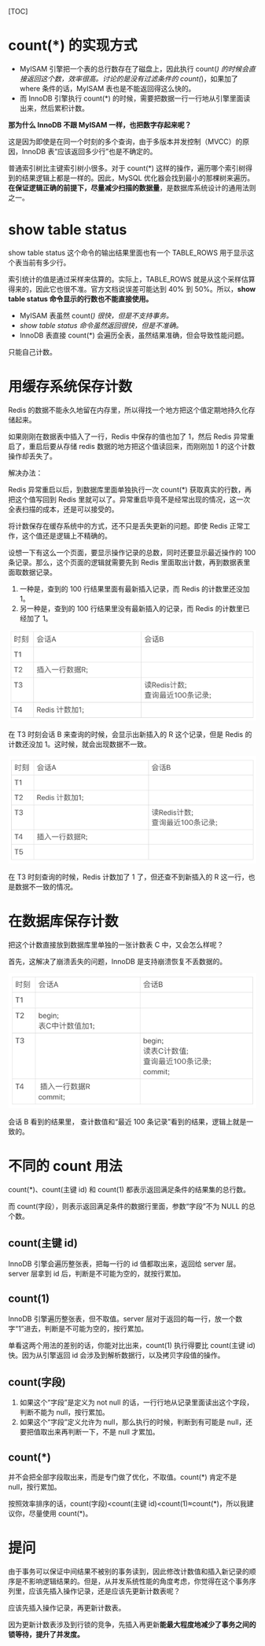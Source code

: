 [TOC]

# count(*) 的实现方式

- MyISAM 引擎把一个表的总行数存在了磁盘上，因此执行 count(*) 的时候会直接返回这个数，效率很高。讨论的是没有过滤条件的 count(*)，如果加了 where 条件的话，MyISAM 表也是不能返回得这么快的。
- 而 InnoDB 引擎执行 count(*) 的时候，需要把数据一行一行地从引擎里面读出来，然后累积计数。

**那为什么 InnoDB 不跟 MyISAM 一样，也把数字存起来呢？**

这是因为即使是在同一个时刻的多个查询，由于多版本并发控制（MVCC）的原因，InnoDB 表“应该返回多少行”也是不确定的。

普通索引树比主键索引树小很多。对于 count(*) 这样的操作，遍历哪个索引树得到的结果逻辑上都是一样的。因此，MySQL 优化器会找到最小的那棵树来遍历。**在保证逻辑正确的前提下，尽量减少扫描的数据量**，是数据库系统设计的通用法则之一。

# show table status

show table status 这个命令的输出结果里面也有一个 TABLE_ROWS 用于显示这个表当前有多少行。

索引统计的值是通过采样来估算的。实际上，TABLE_ROWS 就是从这个采样估算得来的，因此它也很不准。官方文档说误差可能达到 40% 到 50%。所以，**show table status 命令显示的行数也不能直接使用。**

- MyISAM 表虽然 count(*) 很快，但是不支持事务。*
- *show table status 命令虽然返回很快，但是不准确。*
- InnoDB 表直接 count(*) 会遍历全表，虽然结果准确，但会导致性能问题。

只能自己计数。

# 用缓存系统保存计数

Redis 的数据不能永久地留在内存里，所以得找一个地方把这个值定期地持久化存储起来。

如果刚刚在数据表中插入了一行，Redis 中保存的值也加了 1，然后 Redis 异常重启了，重启后要从存储 redis 数据的地方把这个值读回来，而刚刚加 1 的这个计数操作却丢失了。

解决办法：

Redis 异常重启以后，到数据库里面单独执行一次 count(*) 获取真实的行数，再把这个值写回到 Redis 里就可以了。异常重启毕竟不是经常出现的情况，这一次全表扫描的成本，还是可以接受的。

将计数保存在缓存系统中的方式，还不只是丢失更新的问题。即使 Redis 正常工作，这个值还是逻辑上不精确的。

设想一下有这么一个页面，要显示操作记录的总数，同时还要显示最近操作的 100 条记录。那么，这个页面的逻辑就需要先到 Redis 里面取出计数，再到数据表里面取数据记录。

1. 一种是，查到的 100 行结果里面有最新插入记录，而 Redis 的计数里还没加 1。
2. 另一种是，查到的 100 行结果里没有最新插入的记录，而 Redis 的计数里已经加了 1。

![39898af053695dad37227d71ae288e33](../../img/39898af053695dad37227d71ae288e33.png)

在 T3 时刻会话 B 来查询的时候，会显示出新插入的 R 这个记录，但是 Redis 的计数还没加 1。这时候，就会出现数据不一致。

![5c2f786beae1d8917cdc5033b7bf0bdb](../../img/5c2f786beae1d8917cdc5033b7bf0bdb.png)

在 T3 时刻查询的时候，Redis 计数加了 1 了，但还查不到新插入的 R 这一行，也是数据不一致的情况。

# 在数据库保存计数

把这个计数直接放到数据库里单独的一张计数表 C 中，又会怎么样呢？

首先，这解决了崩溃丢失的问题，InnoDB 是支持崩溃恢复不丢数据的。

![](../../img/9e4170e2dfca3524eb5e92adb8647de3.png)

会话 B 看到的结果里， 查计数值和“最近 100 条记录”看到的结果，逻辑上就是一致的。

# 不同的 count 用法

count(*)、count(主键 id) 和 count(1) 都表示返回满足条件的结果集的总行数。

而 count(字段），则表示返回满足条件的数据行里面，参数“字段”不为 NULL 的总个数。

## count(主键 id)

InnoDB 引擎会遍历整张表，把每一行的 id 值都取出来，返回给 server 层。server 层拿到 id 后，判断是不可能为空的，就按行累加。

## count(1)

InnoDB 引擎遍历整张表，但不取值。server 层对于返回的每一行，放一个数字“1”进去，判断是不可能为空的，按行累加。

单看这两个用法的差别的话，你能对比出来，count(1) 执行得要比 count(主键 id) 快。因为从引擎返回 id 会涉及到解析数据行，以及拷贝字段值的操作。

## count(字段)

1. 如果这个“字段”是定义为 not null 的话，一行行地从记录里面读出这个字段，判断不能为 null，按行累加。
2. 如果这个“字段”定义允许为 null，那么执行的时候，判断到有可能是 null，还要把值取出来再判断一下，不是 null 才累加。

## count(*)

并不会把全部字段取出来，而是专门做了优化，不取值。count(*) 肯定不是 null，按行累加。

按照效率排序的话，count(字段)<count(主键 id)<count(1)≈count(*)，所以我建议你，尽量使用 count(\*)。

# 提问

由于事务可以保证中间结果不被别的事务读到，因此修改计数值和插入新记录的顺序是不影响逻辑结果的。但是，从并发系统性能的角度考虑，你觉得在这个事务序列里，应该先插入操作记录，还是应该先更新计数表呢？

应该先插入操作记录，再更新计数表。

因为更新计数表涉及到行锁的竞争，先插入再更新**能最大程度地减少了事务之间的锁等待，提升了并发度。**